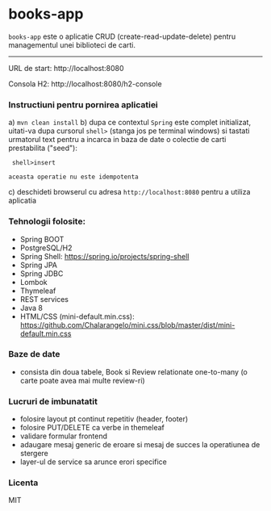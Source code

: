 # books-app

`books-app` este o aplicatie CRUD (create-read-update-delete) pentru managementul unei biblioteci de carti.

---
URL de start: http://localhost:8080

Consola H2: http://localhost:8080/h2-console

### Instructiuni pentru pornirea aplicatiei

a) `mvn clean install`
b) dupa ce contextul `Spring` este complet initializat, uitati-va dupa cursorul `shell>` (stanga jos pe terminal windows) si tastati urmatorul text pentru a incarca in baza de date o colectie de carti prestabilita ("seed"):

     shell>insert

    aceasta operatie nu este idempotenta
c) deschideti browserul cu adresa `http://localhost:8080` pentru a utiliza aplicatia

### Tehnologii folosite:
- Spring BOOT
- PostgreSQL/H2
- Spring Shell: https://spring.io/projects/spring-shell
- Spring JPA
- Spring JDBC
- Lombok
- Thymeleaf
- REST services
- Java 8
- HTML/CSS (mini-default.min.css): https://github.com/Chalarangelo/mini.css/blob/master/dist/mini-default.min.css

### Baze de date
- consista din doua tabele, Book si Review relationate one-to-many (o carte poate avea mai multe review-ri)

### Lucruri de imbunatatit
- folosire layout pt continut repetitiv (header, footer)
- folosire PUT/DELETE ca verbe in themeleaf
- validare formular frontend
- adaugare mesaj generic de eroare si mesaj de succes la operatiunea de stergere
- layer-ul de service sa arunce erori specifice

### Licenta

MIT